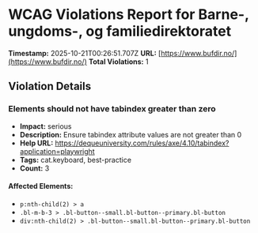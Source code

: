# WCAG Violations Report for Barne-, ungdoms-, og familiedirektoratet

**Timestamp:** 2025-10-21T00:26:51.707Z
**URL:** [https://www.bufdir.no/](https://www.bufdir.no/)
**Total Violations:** 1

## Violation Details

### Elements should not have tabindex greater than zero

- **Impact:** serious
- **Description:** Ensure tabindex attribute values are not greater than 0
- **Help URL:** https://dequeuniversity.com/rules/axe/4.10/tabindex?application=playwright
- **Tags:** cat.keyboard, best-practice
- **Count:** 3

#### Affected Elements:

- `p:nth-child(2) > a`
- `.bl-m-b-3 > .bl-button--small.bl-button--primary.bl-button`
- `div:nth-child(2) > .bl-button--small.bl-button--primary.bl-button`
